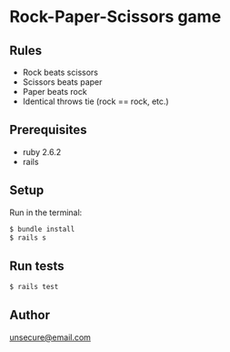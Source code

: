# Rock-Paper-Scissors game

## Rules
* Rock beats scissors
* Scissors beats paper
* Paper beats rock
* Identical throws tie (rock == rock, etc.)

## Prerequisites
* ruby 2.6.2
* rails

## Setup
Run in the terminal:

```bash
$ bundle install
$ rails s
```

## Run tests
```bash
$ rails test
```
## Author
unsecure@email.com
